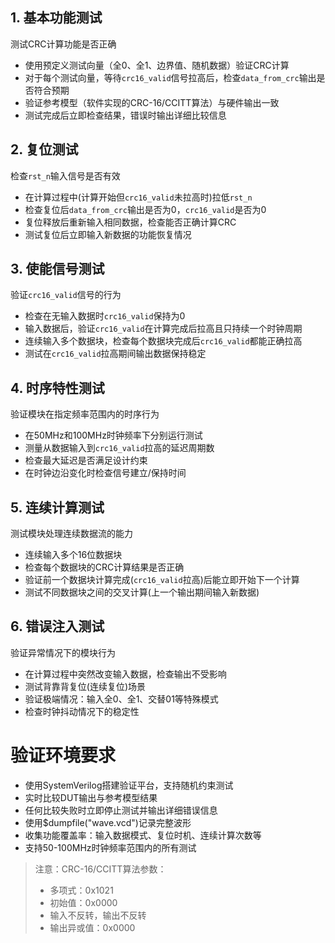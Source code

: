 ## 1. 基本功能测试

测试CRC计算功能是否正确

- 使用预定义测试向量（全0、全1、边界值、随机数据）验证CRC计算
- 对于每个测试向量，等待`crc16_valid`信号拉高后，检查`data_from_crc`输出是否符合预期
- 验证参考模型（软件实现的CRC-16/CCITT算法）与硬件输出一致
- 测试完成后立即检查结果，错误时输出详细比较信息

## 2. 复位测试

检查`rst_n`输入信号是否有效

- 在计算过程中(计算开始但`crc16_valid`未拉高时)拉低`rst_n`
- 检查复位后`data_from_crc`输出是否为0，`crc16_valid`是否为0
- 复位释放后重新输入相同数据，检查能否正确计算CRC
- 测试复位后立即输入新数据的功能恢复情况

## 3. 使能信号测试

验证`crc16_valid`信号的行为

- 检查在无输入数据时`crc16_valid`保持为0
- 输入数据后，验证`crc16_valid`在计算完成后拉高且只持续一个时钟周期
- 连续输入多个数据块，检查每个数据块完成后`crc16_valid`都能正确拉高
- 测试在`crc16_valid`拉高期间输出数据保持稳定

## 4. 时序特性测试

验证模块在指定频率范围内的时序行为

- 在50MHz和100MHz时钟频率下分别运行测试
- 测量从数据输入到`crc16_valid`拉高的延迟周期数
- 检查最大延迟是否满足设计约束
- 在时钟边沿变化时检查信号建立/保持时间

## 5. 连续计算测试

测试模块处理连续数据流的能力

- 连续输入多个16位数据块
- 检查每个数据块的CRC计算结果是否正确
- 验证前一个数据块计算完成(`crc16_valid`拉高)后能立即开始下一个计算
- 测试不同数据块之间的交叉计算(上一个输出期间输入新数据)

## 6. 错误注入测试

验证异常情况下的模块行为

- 在计算过程中突然改变输入数据，检查输出不受影响
- 测试背靠背复位(连续复位)场景
- 验证极端情况：输入全0、全1、交替01等特殊模式
- 检查时钟抖动情况下的稳定性

# 验证环境要求

- 使用SystemVerilog搭建验证平台，支持随机约束测试
- 实时比较DUT输出与参考模型结果
- 任何比较失败时立即停止测试并输出详细错误信息
- 使用$dumpfile("wave.vcd")记录完整波形
- 收集功能覆盖率：输入数据模式、复位时机、连续计算次数等
- 支持50-100MHz时钟频率范围内的所有测试

> 注意：CRC-16/CCITT算法参数：
> - 多项式：0x1021
> - 初始值：0x0000
> - 输入不反转，输出不反转
> - 输出异或值：0x0000